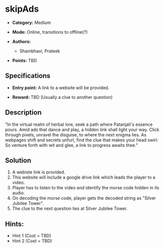 # skipAds

* **Category:** Medium
* **Mode:** Online, transitions to offline(?)
* **Authors:**
  * Shambhavi, Prateek

* **Points:** TBD

## Specifications

* **Entry point:** A link to a website will be provided. 

* **Reward:** TBD (Usually a clue to another question)

## Description

"In the virtual realm of herbal lore, seek a path where Patanjali's essence pours. Amid ads that dance and play, a hidden link shall light your way. Click through pixels, unravel the disguise, to where the next enigma lies. As webpages shift and secrets unfurl, find the clue that makes your head swirl. So venture forth with wit and glee, a link to progress awaits thee."

## Solution

1. A webiste link is provided.
2. This website will include a google drive link which leads the player to a video.
3. Player has to listen to the video and identify the morse code hidden in its audio.
4. On decoding the morse code, player gets the decoded string as "Silver Jubilee Tower".
5. The clue to the next question lies at Silver Jubilee Tower.

## Hints:

 -  Hint 1 (Cost = TBD)
 -  Hint 2 (Cost = TBD)
